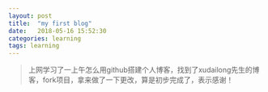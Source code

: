 ```yaml
---
layout: post
title:  "my first blog"
date:   2018-05-16 15:52:30
categories: learning
tags: learning
---
```



>上网学习了一上午怎么用github搭建个人博客，找到了xudailong先生的博客，fork项目，拿来做了一下更改，算是初步完成了，表示感谢！
